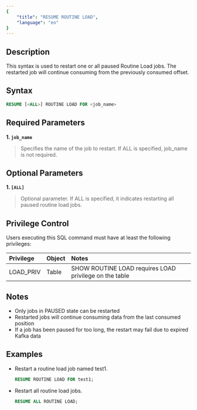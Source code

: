 ```yaml
---
{
    "title": "RESUME ROUTINE LOAD",
    "language": "en"
}
---
```


<!--
Licensed to the Apache Software Foundation (ASF) under one
or more contributor license agreements.  See the NOTICE file
distributed with this work for additional information
regarding copyright ownership.  The ASF licenses this file
to you under the Apache License, Version 2.0 (the
"License"); you may not use this file except in compliance
with the License.  You may obtain a copy of the License at

  http://www.apache.org/licenses/LICENSE-2.0

Unless required by applicable law or agreed to in writing,
software distributed under the License is distributed on an
"AS IS" BASIS, WITHOUT WARRANTIES OR CONDITIONS OF ANY
KIND, either express or implied.  See the License for the
specific language governing permissions and limitations
under the License.
-->



## Description

This syntax is used to restart one or all paused Routine Load jobs. The restarted job will continue consuming from the previously consumed offset.

## Syntax

```sql
RESUME [<ALL>] ROUTINE LOAD FOR <job_name>
```

## Required Parameters

**1. `job_name`**

> Specifies the name of the job to restart. If ALL is specified, job_name is not required.

## Optional Parameters

**1. `[ALL]`**

> Optional parameter. If ALL is specified, it indicates restarting all paused routine load jobs.

## Privilege Control

Users executing this SQL command must have at least the following privileges:

| Privilege | Object | Notes |
| :-------- | :----- | :---- |
| LOAD_PRIV | Table | SHOW ROUTINE LOAD requires LOAD privilege on the table |

## Notes

- Only jobs in PAUSED state can be restarted
- Restarted jobs will continue consuming data from the last consumed position
- If a job has been paused for too long, the restart may fail due to expired Kafka data

## Examples

- Restart a routine load job named test1.

   ```sql
   RESUME ROUTINE LOAD FOR test1;
   ```

- Restart all routine load jobs.

   ```sql
   RESUME ALL ROUTINE LOAD;
   ```